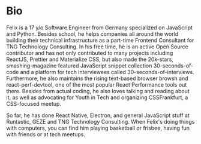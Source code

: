 # Bio

Felix is a 17 y/o Software Engineer from Germany specialized on JavaScript and Python. Besides school, he helps companies all around the world building their technical infrastructure as a part-time Frontend Consultant for TNG Technology Consulting. In his free time, he is an active Open Source contributor and has not only contributed to many projects including ReactJS, Prettier and Materialize CSS, but also made the 20k-stars, smashing-magazine featured JavaScript snippet collection 30-seconds-of-code and a platform for tech interviewees called 30-seconds-of-interviews. Furthermore, he also maintains the rising text-based browser browsh and react-perf-devtool, one of the most popular React Performance tools out there. Besides from actual coding, he also loves talking and reading about it, as well as advocating for Youth in Tech and organizing CSSFrankfurt, a CSS-focused meetup.

So far, he has done React Native, Electron, and general JavaScript stuff at Runtastic, GEZE and TNG Technology Consulting. When Felix's doing things with computers, you can find him playing basketball or frisbee, having fun with friends or at tech meetups.
